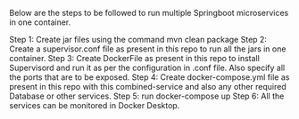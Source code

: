 Below are the steps to be followed to run multiple Springboot microservices in one container.

Step 1: Create jar files using the command mvn clean package
Step 2: Create a supervisor.conf file as present in this repo to run all the jars in one container.
Step 3: Create DockerFile as present in this repo to install Supervisord and run it as per the configuration in .conf file.
        Also specify all the ports that are to be exposed.
Step 4: Create docker-compose.yml file as present in this repo with this combined-service and also any other required Database or other services.
Step 5: run docker-compose up
Step 6: All the services can be monitored in Docker Desktop.
